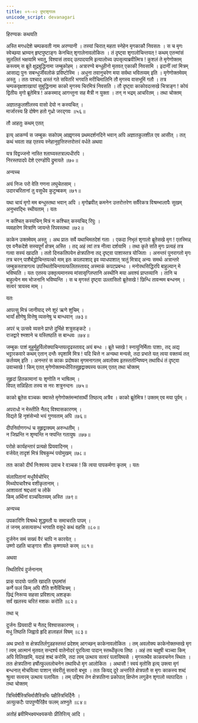 ```yaml
---
title: ०१-०२ दुष्टशृगालः
unicode_script: devanagari
---
```


हिरण्यकः कथयति

अस्ति मगधदेशे चम्पकवती नाम अरण्यानी । तस्यां चिरात् महता स्नेहेन मृगकाकौ निवसतः । स च मृगः स्वेच्छया भ्राम्यन् हृष्टपुष्टाङ्गः केनचित् शृगालेनावलोकितः । तं दृष्ट्वा शृगालोचिन्तयत् ! कथम् एतन्मांसं सुललितं भक्षयामि भवतु, विश्वासं तावद् उत्पादयामि इत्यालोच्य उपसृत्याब्रवीत्मित्र ! कुशलं ते मृगेणोक्तम् कस्त्वम् स ब्रूते क्षुद्रबुद्धिनामा जम्बुकोहम् । अत्रारण्ये बन्धुहीनो मृतवत् एकाकी निवसामि । इदानीं त्वां मित्रम् आसाद्य पुनः सबन्धुर्जीवलोकं प्रविष्टोस्मि । अधुना तवानुचरेण मया सर्वथा भवितव्यम् इति । मृगेणोक्तमेवम् अस्तु । ततः पश्चाद् अस्तं गते सवितरि भगवति मरीचिमालिनि तौ मृगस्य वासभूमिं गतौ । तत्र चम्पकवृक्षशाखायां सुबुद्धिनामा काको मृगस्य चिरमित्रं निवसति । तौ दृष्ट्वा काकोवदत्सखे चित्राङ्ग ! कोयं द्वितीयः मृगो ब्रूतेमित्र ! अकस्माद् आगन्तुना सह मैत्री न युक्ता । तन् न भद्रम् आचरितम् । तथा चोक्तम्

अज्ञातकुलशीलस्य वासो देयो न कस्यचित् ।  
मार्जारस्य हि दोषेण हतो गृध्रो जरद्गवः ॥५६॥

तौ आहतुः कथम् एतत्

<div class="js_include" url="../../upakathAH/01-03_jaradgavanAmagRdhrakathA/"  newLevelForH1="3" includeTitle="true"> </div>

इत्य् आकर्ण्य स जम्बुकः सकोपम् आह्मृगस्य प्रथमदर्शनदिने भवान् अपि अज्ञातकुलशील एव आसीत् । तत् कथं भवता सह एतस्य स्नेहानुवृत्तिरुत्तरोत्तरं वर्धते अथवा

यत्र विद्वज्जनो नास्ति श्लाघ्यस्तत्राल्पधीरपि ।  
निरस्तपादपे देशे एरण्डोपि द्रुमायते ॥७०॥

अन्यच्च

अयं निजः परो वेति गणना लघुचेतसाम् ।  
उदारचरितानां तु वसुधैव कुटुम्बकम् ॥७१॥

यथा चायं मृगो मम बन्धुस्तथा भवान् अपि । मृगोब्रवीत् कमनेन उत्तरोत्तरेण सर्वैरेकत्र विश्रम्भालापैः सुखम् अनुभवद्भिः स्थीयताम् । यतः

न कश्चित् कस्यचिन् मित्रं न कश्चित् कस्यचिद् रिपुः ।  
व्यवहारेण मित्राणि जायन्ते रिपवस्तथा ॥७२॥

काकेन उक्तमेवम् अस्तु । अथ प्रातः सर्वे यथाभिमतदेशं गताः । एकदा निभृतं शृगालो ब्रूतेसखे मृग ! एतस्मिन्न् एव वनैकदेशे सस्यपूर्णं क्षेत्रम् अस्ति । तद् अहं त्वां तत्र नीत्वा दर्शयामि । तथा कृते सति मृगः प्रत्यहं तत्र गत्वा सस्यं खादति । ततो दिनकतिपयेन क्षेत्रपतिना तद् दृष्ट्वा पाशास्तत्र योजिताः । अनन्तरं पुनरागतो मृगः तत्र चरन् पाशैर्बद्धोचिन्तयत्को माम् इतः कालपाशाद् इव व्याधपाशात् त्रातुं मित्राद् अन्यः समर्थः अत्रान्तरे जम्बुकस्तत्रागत्य उपस्थितोचिन्तयत्फलितस्तावद् अस्माकं कपटप्रबन्धः । मनोरथसिद्धिरपि बाहुल्यान् मे भविष्यति । यतः एतस्य उक्तृत्यमानस्य मांसासृग्लिप्तानि अस्थीनि मया अवश्यं प्राप्तव्यानि । तानि च बाहुल्येन मम भोजनानि भविष्यन्ति । स च मृगस्तं दृष्ट्वा उल्लासितो ब्रूतेसखे ! छिन्धि तावन्मम बन्धनम् । सत्वरं त्रायस्व माम् ।  

यतः

आपत्सु मित्रं जानीयाद् रणे शूरं ऋणे शुचिम् ।  
भार्यां क्षीणेषु वित्तेषु व्यसनेषु च बान्धवान् ॥७३॥

अपरं च् उत्सवे व्यसने प्राप्ते दुर्भिक्षे शत्रुसङ्कटे ।  
राजद्वारे श्मशाने च यस्तिष्ठति स बान्धवः ॥७४॥

जम्बुकः पाशं मुहुर्मुहुर्विलोक्याचिन्तयत्दृढस्तावद् अयं बन्धः । ब्रूते च्सखे ! स्नायुनिर्मिताः पाशाः, तद् अद्य भट्टारकवारे कथम् एतान् दन्तैः स्पृशामि मित्र ! यदि चित्ते न अन्यथा मन्यसे, तदा प्रभाते यत् त्वया वक्तव्यं तत् कर्तव्यम् इति । अनन्तरं स काकः प्रदोषका मृगमनागतम् अवलोक्य इतस्ततोन्विष्यन् तथाविधं तं दृष्ट्वा उवाच्सखे ! किम् एतत् मृगेणोक्तम्वधीरितसुहृद्वाक्यस्य फलम् एतत् तथा चोक्तम्

सुहृदां हितकामानां यः शृणोति न भाषितम् ।  
विपत् सन्निहिता तस्य स नरः शत्रुनन्दनः ॥७५॥

काको ब्रूतेस वञ्चकः क्वास्ते मृगेणोक्तंमन्मांसार्थी तिष्ठत्य् अत्रैव । काको ब्रूतेमित्र ! उक्तम् एव मया पूर्वम् ।

अपराधो न मेस्तीति नैतद् विश्वासकारणम् ।  
विद्यते हि नृशंसेभ्यो भयं गुणवताम् अपि ॥७६॥

दीपनिर्वाणगन्धं च सुहृद्वाक्यम् अरुन्धतीम् ।  
न जिघ्रन्ति न शृण्वन्ति न प्श्यन्ति गतायुषः ॥७७॥

परोक्षे कार्यहन्तारं प्रत्यक्षे प्रियवादिनम् ।  
वर्जयेत् तादृशं मित्रं विषकुम्भं पयोमुखम् ॥७८॥

ततः काको दीर्घं निःश्वस्य उवाच रे वञ्चक ! किं त्वया पापकर्मणा कृतम् । यतः

संलापितानां मधुरैर्वचोभिर्   
मिथ्योपचारैश्च वशीकृतानाम् ।  
आशावतां श्रद्दधतां च लोके   
किम् अर्थिनां वञ्चयितव्यम् अस्ति ॥७९॥

अन्यच्च

उपकारिणि विश्रब्धे शुद्धमतौ यः समाचरति पापम् ।  
तं जनम् असत्यसन्धं भगवति वसुधे कथं वहसि ॥८०॥

दुर्जनेन समं सख्यं वैरं चापि न कारयेत् ।  
उष्णो दहति चाङ्गारः शीतः कृष्णायते करम् ॥८१॥

अथवा

स्थितिरियं दुर्जनानाम्

प्राक् पादयोः पतति खादति पृष्ठमांसं   
कर्णे फलं किम् अपि रौति शनैर्विचित्रम् ।  
छिद्रं निरूप्य सहसा प्रविशत्य् अशङ्कः  
सर्वं खलस्य चरितं मशकः करोति ॥८२॥

तथा च्

दुर्जनः प्रियवादी च नैतद् विश्वासकारणम् ।  
मधु तिष्ठति जिह्वाग्रे हृदि हालाहलं विषम् ॥८३॥

अथ प्रभाते स क्षेत्रपतिर्लगुडहस्तस्तं प्रदेशम् आगच्छन् काकेनावलोकितः । तम् अवलोक्य काकेनोक्तम्सखे मृग ! त्वम् आत्मानं मृतवत् सन्दर्श्य वातेनोदरं पूरयित्वा पादान् स्तब्धीकृत्य तिष्ठ । अहं तव चक्षुषी चञ्च्वा किम् अपि विलिखामि, यदाहं शब्दं करोमि, तदा त्वम् उत्थाय सत्वरं पलायिष्यसे । मृगस्तथैव काकवचनेन स्थितः । ततः क्षेत्रपतिना हर्षोत्फुल्ललोचनेन तथाविधो मृग आलोकितः । अथासौ ! स्वयं मृतोसि इत्य् उक्त्वा मृगं बन्धनात् मोचयित्वा पाशान् संवरीतुं सत्वरो बभूव । ततः कियद् दूरे अन्तरिते क्षेत्रपतौ स मृगः काकस्य शब्दं श्रुत्वा सत्वरम् उत्थाय पलायितः । तम् उद्दिश्य तेन क्षेत्रपतिना प्रकोपात् क्षिप्तेन लगुडेन शृगालो व्यापादितः । तथा चोक्तम्

त्रिभिर्वर्षैस्त्रिभिर्मासैस्त्रिभिः पक्षैस्त्रिभिर्दिनैः ।  
अत्युत्कटैः पापपुण्यैरिहैव फलम् अश्नुते ॥८४॥

अतोहं ब्रवीमिभक्ष्यभक्ष्यकयोः प्रीतिरित्य् आदि ।  

